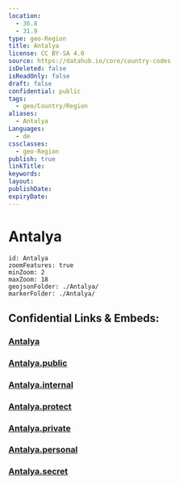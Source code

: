 ```yaml
---
location:
  - 36.8
  - 31.9
type: geo-Region
title: Antalya
license: CC BY-SA 4.0
source: https://datahub.io/core/country-codes
isDeleted: false
isReadOnly: false
draft: false
confidential: public
tags:
  - geo/Country/Region
aliases:
  - Antalya
Languages:
  - de
cssclasses:
  - geo-Region
publish: true
linkTitle:
keywords:
layout:
publishDate:
expiryDate:
---
```


# Antalya

```leaflet
id: Antalya
zoomFeatures: true 
minZoom: 2 
maxZoom: 18
geojsonFolder: ./Antalya/
markerFolder: ./Antalya/
```


## Confidential Links & Embeds: 

### [Antalya](/_Standards/Earth/Continent/Europe/Europe~East/Turkey/Provinces~Turkey/Antalya.md) 

### [Antalya.public](/_public/Earth/Continent/Europe/Europe~East/Turkey/Provinces~Turkey/Antalya.public.md) 

### [Antalya.internal](/_internal/Earth/Continent/Europe/Europe~East/Turkey/Provinces~Turkey/Antalya.internal.md) 

### [Antalya.protect](/_protect/Earth/Continent/Europe/Europe~East/Turkey/Provinces~Turkey/Antalya.protect.md) 

### [Antalya.private](/_private/Earth/Continent/Europe/Europe~East/Turkey/Provinces~Turkey/Antalya.private.md) 

### [Antalya.personal](/_personal/Earth/Continent/Europe/Europe~East/Turkey/Provinces~Turkey/Antalya.personal.md) 

### [Antalya.secret](/_secret/Earth/Continent/Europe/Europe~East/Turkey/Provinces~Turkey/Antalya.secret.md)


